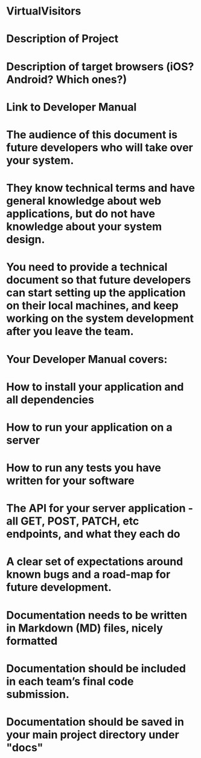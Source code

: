 # VirtualVisitors
# Description of Project
# Description of target browsers (iOS? Android? Which ones?)
# Link to Developer Manual
# The audience of this document is future developers who will take over your system.
# They know technical terms and have general knowledge about web applications, but do not have knowledge about your system design.
# You need to provide a technical document so that future developers can start setting up the application on their local machines, and keep working on the system development after you leave the team.
# Your Developer Manual covers:
# How to install your application and all dependencies
# How to run your application on a server
# How to run any tests you have written for your software
# The API for your server application - all GET, POST, PATCH, etc endpoints, and what they each do
# A clear set of expectations around known bugs and a road-map for future development.
# Documentation needs to be written in Markdown (MD) files, nicely formatted
# Documentation should be included in each team’s final code submission.
# Documentation should be saved in your main project directory under "docs"
